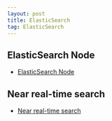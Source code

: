```yaml
---
layout: post
title: ElasticSearch
tag: ElasticSearch
---
```


## ElasticSearch Node
* [ElasticSearch Node](https://www.elastic.co/guide/en/elasticsearch/reference/current/modules-node.html)

## Near real-time search
* [Near real-time search](https://www.elastic.co/guide/en/elasticsearch/reference/current/near-real-time.html)